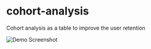 cohort-analysis
===============

Cohort analysis as a table to improve the user retention

![Demo Screenshot](http://image-store.slidesharecdn.com/1c1991f4-47f9-11e3-a760-22000aea03f1-large.png)
